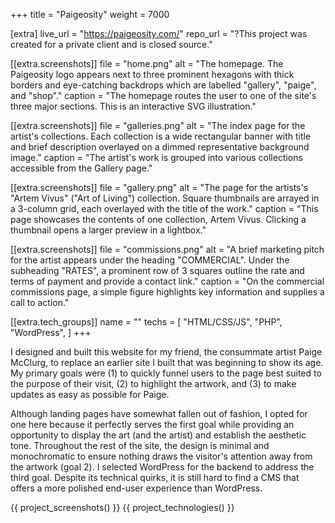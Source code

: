 +++
title = "Paigeosity"
weight = 7000

[extra]
live_url = "https://paigeosity.com/"
repo_url = "?This project was created for a private client and is closed source."

[[extra.screenshots]]
file = "home.png"
alt = "The homepage. The Paigeosity logo appears next to three prominent hexagons with thick borders and eye-catching backdrops which are labelled \"gallery\", \"paige\", and \"shop\"."
caption = "The homepage routes the user to one of the site's three major sections. This is an interactive SVG illustration."

[[extra.screenshots]]
file = "galleries.png"
alt = "The index page for the artist's collections. Each collection is a wide rectangular banner with title and brief description overlayed on a dimmed representative background image."
caption = "The artist's work is grouped into various collections accessible from the Gallery page."

[[extra.screenshots]]
file = "gallery.png"
alt = "The page for the artists's \"Artem Vivus\" (\"Art of Living\") collection. Square thumbnails are arrayed in a 3-column grid, each overlayed with the title of the work."
caption = "This page showcases the contents of one collection, Artem Vivus. Clicking a thumbnail opens a larger preview in a lightbox."

[[extra.screenshots]]
file = "commissions.png"
alt = "A brief marketing pitch for the artist appears under the heading \"COMMERCIAL\". Under the subheading \"RATES\", a prominent row of 3 squares outline the rate and terms of payment and provide a contact link."
caption = "On the commercial commissions page, a simple figure highlights key information and supplies a call to action."

[[extra.tech_groups]]
name = ""
techs = [
    "HTML/CSS/JS",
    "PHP",
    "WordPress",
]
+++

I designed and built this website for my friend, the consummate artist Paige McClurg, to replace an earlier site I built that was beginning to show its age. My primary goals were (1) to quickly funnel users to the page best suited to the purpose of their visit, (2) to highlight the artwork, and (3) to make updates as easy as possible for Paige.

Although landing pages have somewhat fallen out of fashion, I opted for one here because it perfectly serves the first goal while providing an opportunity to display the art (and the artist) and establish the aesthetic tone. Throughout the rest of the site, the design is minimal and monochromatic to ensure nothing draws the visitor's attention away from the artwork (goal 2). I selected WordPress for the backend to address the third goal. Despite its technical quirks, it is still hard to find a CMS that offers a more polished end-user experience than WordPress.

{{ project_screenshots() }}
{{ project_technologies() }}
